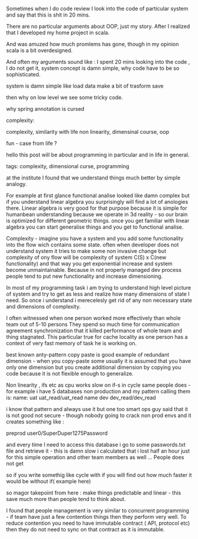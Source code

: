 









 
Sometimes when I do code review I look into the code of particular system and say that this is shit in 20 mins.
 
There are no particular arguments about OOP, just my story. After I realized that I developed my home project in scala. 

And was amuzed how much promlems has gone, though in my opinion scala is a bit overdesigned.

 
 


 And often my arguments sound like : I spent 20 mins looking into the code , I do not get it, system concept is damn simple, why code have 
 to be so sophisticated.
 
 system is damn simple like load data make a bit of trasform save
 
 then why on low level we see some tricky code.

 
 
 
 
 
 
 
 
 
 
 
 
why spring annotation is cursed
 
complexity:



complexity, similarity with life
non linearity, dimensinal course, oop


 
fun - case from life ?



hello
this post will be about programming in particular and in life in general.

tags: complexity, dimensional curse, programming

at the institute I found that we understand things much better by simple analogy.

For example at first glance functional analise looked like damn complex but if you understand
linear algebra you surprisingly will find a lot of anologies there. 
Linear algebra is very good for that purpose because it is simple for humanbean understanding 
because we operate in 3d reality - so our brain is optimized for different geometric things.
once you get familiar with linear algebra you can start generalise things and you get to functional analise.

Complexity - imagine you have a system and you add some functionality into the flow wich contains some state.
often when developer does not understand system it tries to make some non invasive change but complexity of 
ony flow will be complexity of system C(S) x C(new functionality) and that way you get exponential increase and 
system become unmaintainable. Because in not properly managed dev process people tend to put new functionality 
and increase dimensioning.

In most of my programming task i am trying to understand high level picture of system and try to get as less 
and realize how many dimensions of state I need. So once i understand i merecelesly get rid of any non 
necessary state and dimensions of complexity.

I often witnessed when one person worked more effectively than whole team out of 5-10 persons
They spend so much time for communication agreement synchronization that it killed performance of whole team and thing 
stagnated. This particular true for cache locality as one person has a context of very fast memory of task he is working 
 on. 



best known anty-pattern copy paste is good example of redundant dimension - when you copy-paste some 
  usually it is assumed that you have only one dimension but you create additional dimension by copying you
  code because it is not flexible enough to generalize.

Non linearity , ifs etc
as cpu works slow on if-s in cycle same people does - for example i have 5 databases non production
and my pattern calling them is:
name: uat uat_read/uat_read
name dev dev_read/dev_read

i know that pattern and always use it but one too smart ops guy said that it is not good not secure - though nobody going to
crack non prod envs and it creates something like :

preprod user0/SuperDuper1275Password

and every time I need to access this database i go to some passwords.txt file and retrieve it - this is damn slow
i calculated that i lost half an hour just for this simple operation and other team members as well ... People does not get 

so if you write somethig like cycle with if you will find out how much faster it would be without if( example here)

so magor takepoint from here : make things predictable and linear - this save much more than people tend to think about.






I found that people management is very similar to concurrent programming - if team have just a few contention 
things then they perform very well. To reduce contention you need to have immutable contract ( API, protocol etc)
then they do not need to sync on that contract as it is immutable.

